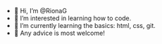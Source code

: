 - 👋 Hi, I’m @RionaG
- 👀 I’m interested in learning how to code.
- 🌱 I’m currently learning the basics: html, css, git.
- 💞️ Any advice is most welcome!
<!---
RionaG/RionaG is a ✨ special ✨ repository because its `README.md` (this file) appears on your GitHub profile.
You can click the Preview link to take a look at your changes.
--->
